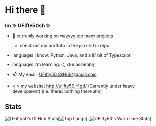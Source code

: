 # Hi there 👋
### Im **✨ UFifty50sh ✨**

- 🔭  currently working on wayyyy too many projects
  - check out my portfolio in the ``portfolio`` repo
- languages I know: Python, Java, and a lil' bit of Typescript
- languages I'm learning: C, x86 assembly

- 📫 My email: UFifty50.GitHub@gmail.com

- <.> my website: http://ufifty50.rf.gd/ (Currently under heavy development) (i.e. theres nothing there atm)

## Stats

![UFifty50's GitHub Stats](https://github-readme-stats.vercel.app/api?username=UFifty50&show_icons=true&theme=algolia)[![Top Langs](https://github-readme-stats.vercel.app/api/top-langs/?username=UFifty50&show_icons=true&theme=algolia&layout=compact)]
[![UFifty50's WakaTime Stats](https://github-readme-stats.vercel.app/api/wakatime?username=UFifty50sh)]
